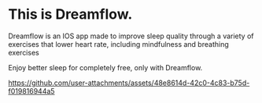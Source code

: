 # This is Dreamflow.
Dreamflow is an IOS app made to improve sleep quality through a variety of exercises that lower heart rate, including mindfulness and breathing exercises

Enjoy better sleep for completely free, only with Dreamflow. 

https://github.com/user-attachments/assets/48e8614d-42c0-4c83-b75d-f019816944a5

